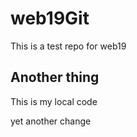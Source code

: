 # web19Git
This is a test repo for web19
## Another thing

This is my local code

yet another change